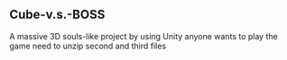 ## Cube-v.s.-BOSS
A massive 3D souls-like project by using Unity
anyone wants to play the game need to  unzip second and third files
